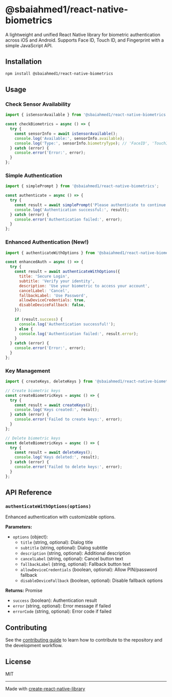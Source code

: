 # @sbaiahmed1/react-native-biometrics

A lightweight and unified React Native library for biometric authentication across iOS and Android. Supports Face ID, Touch ID, and Fingerprint with a simple JavaScript API.

## Installation

```sh
npm install @sbaiahmed1/react-native-biometrics
```

## Usage

### Check Sensor Availability

```js
import { isSensorAvailable } from '@sbaiahmed1/react-native-biometrics';

const checkBiometrics = async () => {
  try {
    const sensorInfo = await isSensorAvailable();
    console.log('Available:', sensorInfo.available);
    console.log('Type:', sensorInfo.biometryType); // 'FaceID', 'TouchID', 'Fingerprint', etc.
  } catch (error) {
    console.error('Error:', error);
  }
};
```

### Simple Authentication

```js
import { simplePrompt } from '@sbaiahmed1/react-native-biometrics';

const authenticate = async () => {
  try {
    const result = await simplePrompt('Please authenticate to continue');
    console.log('Authentication successful:', result);
  } catch (error) {
    console.error('Authentication failed:', error);
  }
};
```

### Enhanced Authentication (New!)

```js
import { authenticateWithOptions } from '@sbaiahmed1/react-native-biometrics';

const enhancedAuth = async () => {
  try {
    const result = await authenticateWithOptions({
      title: 'Secure Login',
      subtitle: 'Verify your identity',
      description: 'Use your biometric to access your account',
      cancelLabel: 'Cancel',
      fallbackLabel: 'Use Password',
      allowDeviceCredentials: true,
      disableDeviceFallback: false,
    });
    
    if (result.success) {
      console.log('Authentication successful!');
    } else {
      console.log('Authentication failed:', result.error);
    }
  } catch (error) {
    console.error('Error:', error);
  }
};
```

### Key Management

```js
import { createKeys, deleteKeys } from '@sbaiahmed1/react-native-biometrics';

// Create biometric keys
const createBiometricKeys = async () => {
  try {
    const result = await createKeys();
    console.log('Keys created:', result);
  } catch (error) {
    console.error('Failed to create keys:', error);
  }
};

// Delete biometric keys
const deleteBiometricKeys = async () => {
  try {
    const result = await deleteKeys();
    console.log('Keys deleted:', result);
  } catch (error) {
    console.error('Failed to delete keys:', error);
  }
};
```

## API Reference

### `authenticateWithOptions(options)`

Enhanced authentication with customizable options.

**Parameters:**
- `options` (object):
  - `title` (string, optional): Dialog title
  - `subtitle` (string, optional): Dialog subtitle
  - `description` (string, optional): Additional description
  - `cancelLabel` (string, optional): Cancel button text
  - `fallbackLabel` (string, optional): Fallback button text
  - `allowDeviceCredentials` (boolean, optional): Allow PIN/password fallback
  - `disableDeviceFallback` (boolean, optional): Disable fallback options

**Returns:** Promise<BiometricAuthResult>
- `success` (boolean): Authentication result
- `error` (string, optional): Error message if failed
- `errorCode` (string, optional): Error code if failed


## Contributing

See the [contributing guide](CONTRIBUTING.md) to learn how to contribute to the repository and the development workflow.

## License

MIT

---

Made with [create-react-native-library](https://github.com/callstack/react-native-builder-bob)
